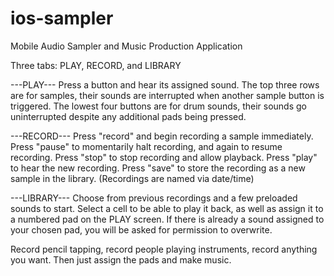 # ios-sampler
Mobile Audio Sampler and Music Production Application

Three tabs: PLAY, RECORD, and LIBRARY

---PLAY---
Press a button and hear its assigned sound.
The top three rows are for samples, their sounds are interrupted when another sample button is triggered.
The lowest four buttons are for drum sounds, their sounds go uninterrupted despite any additional pads being pressed.

---RECORD---
Press "record" and begin recording a sample immediately.
Press "pause" to momentarily halt recording, and again to resume recording.
Press "stop" to stop recording and allow playback.
Press "play" to hear the new recording.
Press "save" to store the recording as a new sample in the library.
(Recordings are named via date/time)

---LIBRARY---
Choose from previous recordings and a few preloaded sounds to start.
Select a cell to be able to play it back, as well as assign it to a numbered pad on the PLAY screen.
If there is already a sound assigned to your chosen pad, you will be asked for permission to overwrite. 

Record pencil tapping, record people playing instruments, record anything you want. Then just assign the pads and make music.

